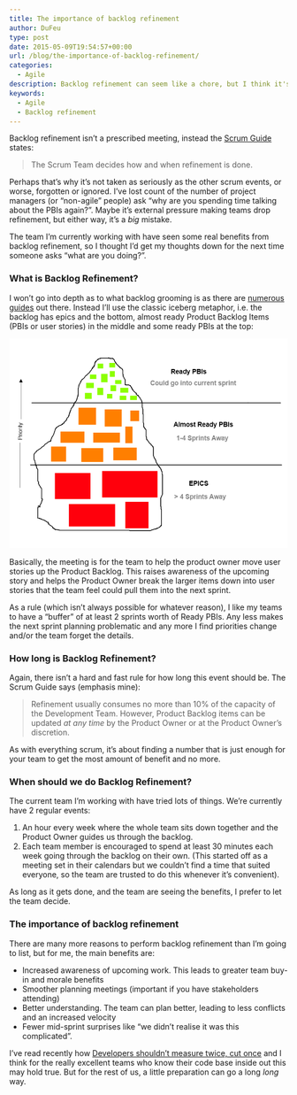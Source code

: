 ```yaml
---
title: The importance of backlog refinement
author: DuFeu
type: post
date: 2015-05-09T19:54:57+00:00
url: /blog/the-importance-of-backlog-refinement/
categories:
  - Agile
description: Backlog refinement can seem like a chore, but I think it's one of the more important things a scrum team can do.
keywords:
  - Agile
  - Backlog refinement
---
```


Backlog refinement isn&#8217;t a prescribed meeting, instead the [Scrum Guide][1] states:

> The Scrum Team decides how and when refinement is done.

Perhaps that&#8217;s why it&#8217;s not taken as seriously as the other scrum events, or worse, forgotten or ignored. I&#8217;ve lost count of the number of project managers (or &#8220;non-agile&#8221; people) ask &#8220;why are you spending time talking about the PBIs again?&#8221;. Maybe it&#8217;s external pressure making teams drop refinement, but either way, it&#8217;s a _big_ mistake.

The team I&#8217;m currently working with have seen some real benefits from backlog refinement, so I thought I&#8217;d get my thoughts down for the next time someone asks &#8220;what are you doing?&#8221;.

### What is Backlog Refinement?

I won&#8217;t go into depth as to what backlog grooming is as there are [numerous][2] [guides][3] out there. Instead I&#8217;ll use the classic iceberg metaphor, i.e. the backlog has epics and the bottom, almost ready Product Backlog Items (PBIs or user stories) in the middle and some ready PBIs at the top:

![Product Backlog Iceberg Metaphor](../../../images/2015/05/Backlog_Iceberg.png "Product Backlog Iceberg Metaphor")

Basically, the meeting is for the team to help the product owner move user stories up the Product Backlog. This raises awareness of the upcoming story and helps the Product Owner break the larger items down into user stories that the team feel could pull them into the next sprint.

As a rule (which isn&#8217;t always possible for whatever reason), I like my teams to have a &#8220;buffer&#8221; of at least 2 sprints worth of Ready PBIs. Any less makes the next sprint planning problematic and any more I find priorities change and/or the team forget the details.

### How long is Backlog Refinement?

Again, there isn&#8217;t a hard and fast rule for how long this event should be. The Scrum Guide says (emphasis mine):

> Refinement usually consumes no more than 10% of the capacity of the Development Team. However, Product Backlog items can be updated _at any time_ by the Product Owner or at the Product Owner’s discretion.

As with everything scrum, it&#8217;s about finding a number that is just enough for your team to get the most amount of benefit and no more.

### When should we do Backlog Refinement?

The current team I&#8217;m working with have tried lots of things. We&#8217;re currently have 2 regular events:

1. An hour every week where the whole team sits down together and the Product Owner guides us through the backlog.
2. Each team member is encouraged to spend at least 30 minutes each week going through the backlog on their own. (This started off as a meeting set in their calendars but we couldn&#8217;t find a time that suited everyone, so the team are trusted to do this whenever it&#8217;s convenient).

As long as it gets done, and the team are seeing the benefits, I prefer to let the team decide.

### The importance of backlog refinement

There are many more reasons to perform backlog refinement than I&#8217;m going to list, but for me, the main benefits are:

- Increased awareness of upcoming work. This leads to greater team buy-in and morale benefits
- Smoother planning meetings (important if you have stakeholders attending)
- Better understanding. The team can plan better, leading to less conflicts and an increased velocity
- Fewer mid-sprint surprises like &#8220;we didn&#8217;t realise it was this complicated&#8221;.

I&#8217;ve read recently how [Developers shouldn&#8217;t measure twice, cut once][4] and I think for the really excellent teams who know their code base inside out this may hold true. But for the rest of us, a little preparation can go a long _long_ way.

[1]: http://www.scrumguides.org/
[2]: http://guide.agilealliance.org/guide/backlog-grooming.html
[3]: http://blogs.collab.net/agile/the-backlog-refinement-meeting-or-backlog-grooming#.VUtqApOAn-s
[4]: http://www.haneycodes.net/developers-shouldnt-measure-twice-cut-once/

